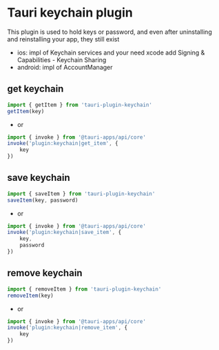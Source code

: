 # Tauri keychain plugin

This plugin is used to hold keys or password, and even after uninstalling and reinstalling your app, they still exist
- ios: impl of Keychain services and your need xcode add Signing & Capabilities - Keychain Sharing
- android: impl of AccountManager

## get keychain
```typescript
import { getItem } from 'tauri-plugin-keychain'
getItem(key)
```
- or
```typescript
import { invoke } from '@tauri-apps/api/core'
invoke('plugin:keychain|get_item', {
	key
})
```

## save keychain
```typescript
import { saveItem } from 'tauri-plugin-keychain'
saveItem(key, password)
```
- or
```typescript
import { invoke } from '@tauri-apps/api/core'
invoke('plugin:keychain|save_item', {
	key,
	password
})
```

## remove keychain
```typescript
import { removeItem } from 'tauri-plugin-keychain'
removeItem(key)
```
- or
```typescript
import { invoke } from '@tauri-apps/api/core'
invoke('plugin:keychain|remove_item', {
	key
})
```